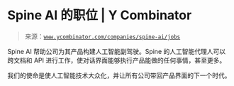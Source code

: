 <!--yml

category: 未分类

日期：2024 年 05 月 27 日 14:44:34

-->

# Spine AI 的职位 | Y Combinator

> 来源：[`www.ycombinator.com/companies/spine-ai/jobs`](https://www.ycombinator.com/companies/spine-ai/jobs)

Spine AI 帮助公司为其产品构建人工智能副驾驶。Spine 的人工智能代理人可以跨文档和 API 进行工作，使对话界面能够执行产品能做的任何事情，甚至更多。

我们的使命是使人工智能技术大众化，并让所有公司带回产品界面的下一个时代。
